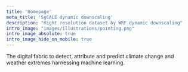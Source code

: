 ```yaml
---
title: 'Homepage'
meta_title: 'SgCALE dynamic downscaling'
description: "Hight resolution dataset by WRF dynamic downscaling"
intro_image: "images/illustrations/pointing.png"
intro_image_absolute: true
intro_image_hide_on_mobile: true
---
```


The digital fabric to detect, attribute and predict climate change and weather extremes harnessing machine learning.